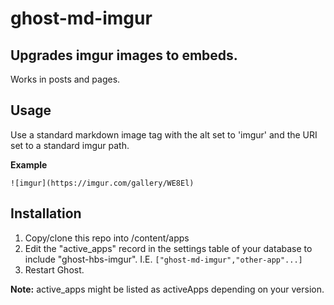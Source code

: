 # ghost-md-imgur
## Upgrades imgur images to embeds.

Works in posts and pages.

## Usage
Use a standard markdown image tag with the alt set to 'imgur' and the URI set to
a standard imgur path.

**Example**
```
![imgur](https://imgur.com/gallery/WE8El)
```

## Installation

1. Copy/clone this repo into <yourGhostInstall>/content/apps
2. Edit the "active_apps" record in the settings table of your database to
include "ghost-hbs-imgur". I.E. `["ghost-md-imgur","other-app"...]`
3. Restart Ghost.

**Note:** active_apps might be listed as activeApps depending on your version.
